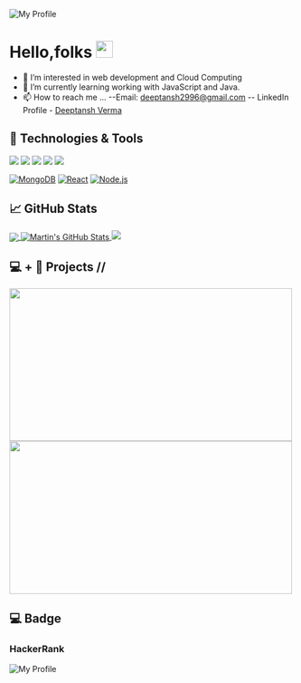 ![My Profile](https://github.com/DeeptanshV/Images/blob/main/I%20am%20Deeptanh%20Verma.jpg)

# Hello,folks <img src="https://raw.githubusercontent.com/MartinHeinz/MartinHeinz/master/wave.gif" width="30px">

- 👀 I’m interested in web development and Cloud Computing
- 🌱 I’m currently learning working with JavaScript and Java.
- 📫 How to reach me ... 
--Email: deeptansh2996@gmail.com
-- LinkedIn Profile - [Deeptansh Verma](https://www.linkedin.com/in/deeptansh-verma-48241a1b8/)

## 🔧 Technologies & Tools

![](https://img.shields.io/badge/JS-JavaScript-informational?style=flat&logo=<LOGO_NAME>&logoColor=white&color=2bbc8a)
![](https://img.shields.io/badge/Code-Python-informational?style=flat&logo=python&logoColor=white&color=2bbc8a)
![](https://img.shields.io/badge/OS-Linux-informational?style=flat&logo=linux&logoColor=white&color=2bbc8a)
![](https://img.shields.io/badge/-HTML-informational?style=flat&logo=HTML5&logoColor=white&color=2bbc8a)
![](https://img.shields.io/static/v1?message=css3&logo=css3&logoColor=white&color=2bbc8a&logoColor=white&style=flat)

[![MongoDB](https://custom-icon-badges.demolab.com/badge/-MongoDB-47A248?style=for-the-badge&logo=mongodb&logoColor=white)](https://www.mongodb.com/)
[![React](https://custom-icon-badges.demolab.com/badge/-React-218AAB?style=for-the-badge&logo=react&logoColor=white)](https://reactjs.org/)
[![Node.js](https://custom-icon-badges.demolab.com/badge/-Node.js-339933?style=for-the-badge&logo=node.js&logoColor=white)](https://nodejs.org/)




## &#x1f4c8; GitHub Stats
<a href="https://github.com/DeeptanshV/DeeptanshV">
  <img align="center" src="https://github-readme-stats.vercel.app/api/top-langs/?username=DeeptanshV&hide=java,html,tex&title_color=ffffff&text_color=c9cacc&icon_color=2bbc8a&bg_color=1d1f21&langs_count=3" />
</a> 
<a href="https://github.com/DeeptanshV/DeeptanshV">
  <img align="center" src="https://github-readme-stats.vercel.app/api?username=DeeptanshV&show_icons=true&line_height=27&count_private=true&title_color=ffffff&text_color=c9cacc&icon_color=2bbc8a&bg_color=1d1f21" alt="Martin's GitHub Stats" />
</a>
<a href="https://git.io/streak-stats"><img src="https://streak-stats.demolab.com?user=DeeptanshV&theme=radical&type=png"/></a>

##  💻 + 🧠 Projects //
<a href="https://deeptanshv.github.io/Stopwatch-VanillaJavaScript/">
  <img align="center" src="https://github-readme-stats.vercel.app/api/pin/?username=DeeptanshV&repo=Stopwatch-VanillaJavaScript&title_color=ffffff&text_color=c9cacc&icon_color=2bbc8a&bg_color=1d1f21" width="500" height="270" />
</a>

<a href="https://github.com/DeeptanshV/Random-Color-Generator_">
  <img align="center" src="https://github-readme-stats.vercel.app/api/pin/?username=DeeptanshV&repo=Random-Color-Generator_&title_color=ffffff&text_color=c9cacc&icon_color=2bbc8a&bg_color=1d1f21" width="500" height="270" />
</a>

##  💻 Badge
### HackerRank
![My Profile](https://github.com/DeeptanshV/Images/blob/main/Screenshot%20(13).png)




<!---
DeeptanshV/DeeptanshV is a ✨ special ✨ repository because its `README.md` (this file) appears on your GitHub profile.
You can click the Preview link to take a look at your changes.
--->
